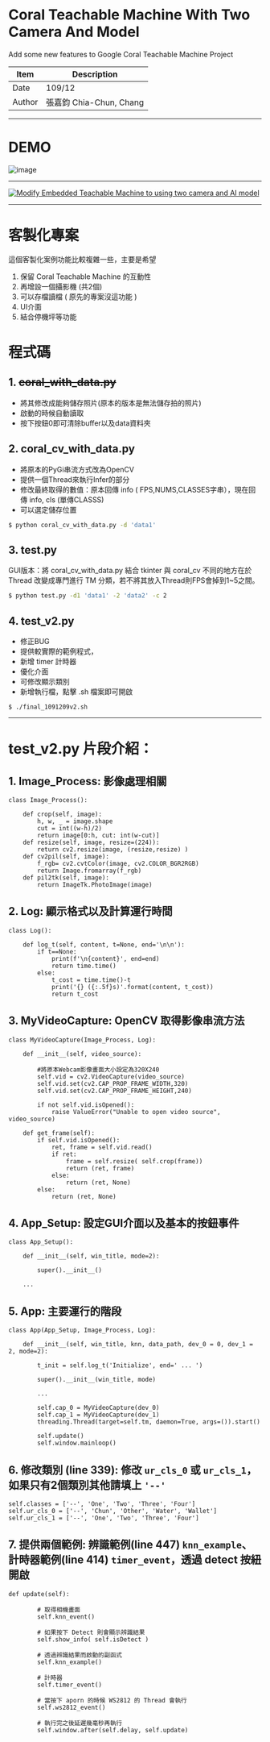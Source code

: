 # Coral Teachable Machine With Two Camera And Model
Add some new features to Google Coral Teachable Machine Project

Item | Description
-----|-----
Date |109/12
Author| 張嘉鈞 Chia-Chun, Chang

---

# DEMO

![image](cover.png)

---

[![Modify Embedded Teachable Machine to using two camera and AI model](https://res.cloudinary.com/marcomontalbano/image/upload/v1614136933/video_to_markdown/images/youtube--PbkgB1DkzAQ-c05b58ac6eb4c4700831b2b3070cd403.jpg)](https://youtu.be/PbkgB1DkzAQ "Modify Embedded Teachable Machine to using two camera and AI model")


---

# 客製化專案
這個客製化案例功能比較複雜一些，主要是希望
1. 保留 Coral Teachable Machine 的互動性
2. 再增設一個攝影機 (共2個)
3. 可以存檔讀檔 ( 原先的專案沒這功能 )
4. UI介面
5. 結合停機坪等功能

# 程式碼

## 1. ~~coral_with_data.py~~

* 將其修改成能夠儲存照片(原本的版本是無法儲存拍的照片)
* 啟動的時候自動讀取
* 按下按鈕0即可清除buffer以及data資料夾

## 2. coral_cv_with_data.py

* 將原本的PyGi串流方式改為OpenCV
* 提供一個Thread來執行Infer的部分
* 修改最終取得的數值：原本回傳 info ( FPS,NUMS,CLASSES字串），現在回傳 info, cls (單傳CLASSS)
* 可以選定儲存位置
```bash
$ python coral_cv_with_data.py -d 'data1'
```

## 3. test.py

GUI版本：將 coral_cv_with_data.py 結合 tkinter
與 coral_cv 不同的地方在於 Thread 改變成專門進行 TM 分類，若不將其放入Thread則FPS會掉到1~5之間。
```bash
$ python test.py -d1 'data1' -2 'data2' -c 2
```

## 4. test_v2.py

* 修正BUG
* 提供較實際的範例程式，
* 新增 timer 計時器
* 優化介面
* 可修改顯示類別
* 新增執行檔，點擊 .sh 檔案即可開啟
```
$ ./final_1091209v2.sh
```

---
# test_v2.py 片段介紹：

## 1. Image_Process: 影像處理相關
```
class Image_Process():

    def crop(self, image):
        h, w, _ = image.shape
        cut = int((w-h)/2)
        return image[0:h, cut: int(w-cut)]
    def resize(self, image, resize=(224)):
        return cv2.resize(image, (resize,resize) )
    def cv2pil(self, image):
        f_rgb= cv2.cvtColor(image, cv2.COLOR_BGR2RGB)
        return Image.fromarray(f_rgb)
    def pil2tk(self, image):
        return ImageTk.PhotoImage(image)
```
## 2. Log: 顯示格式以及計算運行時間
```
class Log():

    def log_t(self, content, t=None, end='\n\n'):
        if t==None:
            print(f'\n{content}', end=end)
            return time.time()
        else:
            t_cost = time.time()-t
            print('{} ({:.5f}s)'.format(content, t_cost))
            return t_cost
```
## 3. MyVideoCapture: OpenCV 取得影像串流方法
```
class MyVideoCapture(Image_Process, Log):
    
    def __init__(self, video_source):
    
        #將原本Webcam影像畫面大小設定為320X240
        self.vid = cv2.VideoCapture(video_source)
        self.vid.set(cv2.CAP_PROP_FRAME_WIDTH,320)
        self.vid.set(cv2.CAP_PROP_FRAME_HEIGHT,240)
        
        if not self.vid.isOpened():
            raise ValueError("Unable to open video source", video_source)

    def get_frame(self):
        if self.vid.isOpened():
            ret, frame = self.vid.read()
            if ret:
                frame = self.resize( self.crop(frame))
                return (ret, frame)
            else:
                return (ret, None)
        else:
            return (ret, None)
```
## 4. App_Setup: 設定GUI介面以及基本的按鈕事件
```
class App_Setup():

    def __init__(self, win_title, mode=2):

        super().__init__()
        
    ...

```
## 5. App: 主要運行的階段
```
class App(App_Setup, Image_Process, Log):

    def __init__(self, win_title, knn, data_path, dev_0 = 0, dev_1 = 2, mode=2):
        
        t_init = self.log_t('Initialize', end=' ... ')

        super().__init__(win_title, mode)    

        ...

        self.cap_0 = MyVideoCapture(dev_0)
        self.cap_1 = MyVideoCapture(dev_1)
        threading.Thread(target=self.tm, daemon=True, args=()).start()
    
        self.update()
        self.window.mainloop()
```
## 6. 修改類別 (line 339): 修改 `ur_cls_0` 或 `ur_cls_1`，如果只有2個類別其他請填上 `'--'`
```
self.classes = ['--', 'One', 'Two', 'Three', 'Four']
self.ur_cls_0 = ['--', 'Chun', 'Other', 'Water', 'Wallet']
self.ur_cls_1 = ['--', 'One', 'Two', 'Three', 'Four']
```
## 7. 提供兩個範例: 辨識範例(line 447) `knn_example`、計時器範例(line 414) `timer_event`，透過 detect 按紐開啟

```
def update(self):
        
        # 取得相機畫面
        self.knn_event()

        # 如果按下 Detect 則會顯示辨識結果
        self.show_info( self.isDetect )

        # 透過辨識結果而啟動的副函式
        self.knn_example()

        # 計時器
        self.timer_event()

        # 當按下 aporn 的時候 WS2812 的 Thread 會執行
        self.ws2812_event()

        # 執行完之後延遲幾毫秒再執行
        self.window.after(self.delay, self.update)
```
